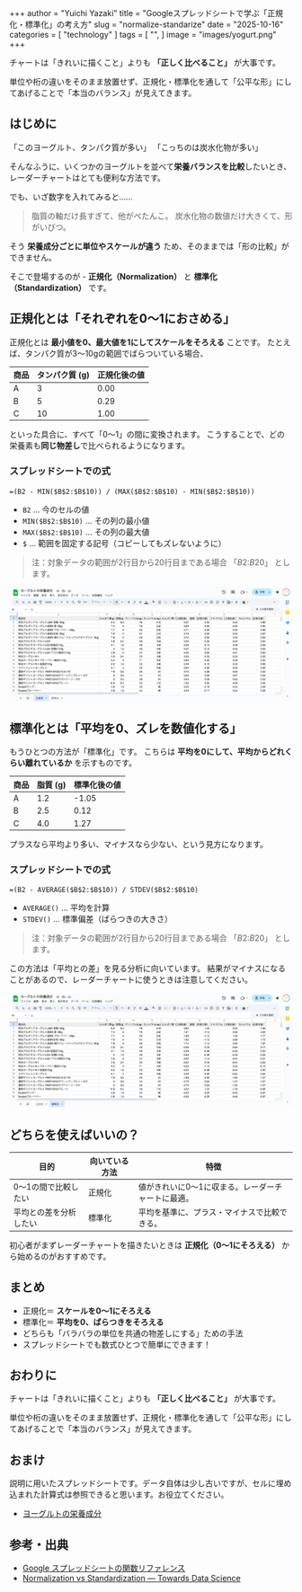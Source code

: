 +++
author = "Yuichi Yazaki"
title = "Googleスプレッドシートで学ぶ「正規化・標準化」の考え方"
slug = "normalize-standarize"
date = "2025-10-16"
categories = [
    "technology"
]
tags = [
    "",
]
image = "images/yogurt.png"
+++

チャートは「きれいに描くこと」よりも **「正しく比べること」** が大事です。  

単位や桁の違いをそのまま放置せず、正規化・標準化を通して「公平な形」にしてあげることで「本当のバランス」が見えてきます。

<!--more-->


## はじめに

「このヨーグルト、タンパク質が多い」
「こっちのは炭水化物が多い」

そんなふうに、いくつかのヨーグルトを並べて**栄養バランスを比較**したいとき、レーダーチャートはとても便利な方法です。

でも、いざ数字を入れてみると……

> 脂質の軸だけ長すぎて、他がぺたんこ。
> 炭水化物の数値だけ大きくて、形がいびつ。

そう **栄養成分ごとに単位やスケールが違う** ため、そのままでは「形の比較」ができません。

そこで登場するのが - **正規化（Normalization）** と **標準化（Standardization）** です。



## 正規化とは「それぞれを0〜1におさめる」

正規化とは **最小値を0、最大値を1にしてスケールをそろえる** ことです。
たとえば、タンパク質が3〜10gの範囲でばらついている場合、

| 商品 | タンパク質 (g) | 正規化後の値 |
|------|----------------|---------------|
| A | 3 | 0.00 |
| B | 5 | 0.29 |
| C | 10 | 1.00 |

といった具合に、すべて「0〜1」の間に変換されます。
こうすることで、どの栄養素も**同じ物差し**で比べられるようになります。

### スプレッドシートでの式

```
=(B2 - MIN($B$2:$B$10)) / (MAX($B$2:$B$10) - MIN($B$2:$B$10))
```

- `B2` … 今のセルの値  
- `MIN($B$2:$B$10)` … その列の最小値  
- `MAX($B$2:$B$10)` … その列の最大値  
- `$` … 範囲を固定する記号（コピーしてもズレないように）

> 注：対象データの範囲が2行目から20行目まである場合 「$B$2:$B$20」 とします。

![ヨーグルトの栄養成分_正規化](images/normalize.png)


## 標準化とは「平均を0、ズレを数値化する」

もうひとつの方法が「標準化」です。
こちらは **平均を0にして、平均からどれくらい離れているか** を示すものです。

| 商品 | 脂質 (g) | 標準化後の値 |
|------|----------|---------------|
| A | 1.2 | -1.05 |
| B | 2.5 | 0.12 |
| C | 4.0 | 1.27 |

プラスなら平均より多い、マイナスなら少ない、という見方になります。

### スプレッドシートでの式

```
=(B2 - AVERAGE($B$2:$B$10)) / STDEV($B$2:$B$10)
```

- `AVERAGE()` … 平均を計算  
- `STDEV()` … 標準偏差（ばらつきの大きさ）

> 注：対象データの範囲が2行目から20行目まである場合 「$B$2:$B$20」 とします。

この方法は「平均との差」を見る分析に向いています。
結果がマイナスになることがあるので、レーダーチャートに使うときは注意してください。

![ヨーグルトの栄養成分_標準化](images/standalize.png)


## どちらを使えばいいの？

| 目的 | 向いている方法 | 特徴 |
|------|----------------|------|
| 0〜1の間で比較したい | 正規化 | 値がきれいに0〜1に収まる。レーダーチャートに最適。 |
| 平均との差を分析したい | 標準化 | 平均を基準に、プラス・マイナスで比較できる。 |

初心者がまずレーダーチャートを描きたいときは **正規化（0〜1にそろえる）** から始めるのがおすすめです。


## まとめ

- 正規化＝ **スケールを0〜1にそろえる**  
- 標準化＝ **平均を0、ばらつきをそろえる**  
- どちらも「バラバラの単位を共通の物差しにする」ための手法  
- スプレッドシートでも数式ひとつで簡単にできます！



## おわりに

チャートは「きれいに描くこと」よりも **「正しく比べること」** が大事です。  

単位や桁の違いをそのまま放置せず、正規化・標準化を通して「公平な形」にしてあげることで「本当のバランス」が見えてきます。


## おまけ

説明に用いたスプレッドシートです。データ自体は少し古いですが、セルに埋め込まれた計算式は参照できると思います。お役立てください。

- [ヨーグルトの栄養成分](https://docs.google.com/spreadsheets/d/13ONRlk_UlW7z2iI3Rkstbj5xDbyvFEGrcaMsgFytMM0/edit?usp=sharing)


## 参考・出典

- [Google スプレッドシートの関数リファレンス](https://support.google.com/docs/table/25273)
- [Normalization vs Standardization — Towards Data Science](https://towardsdatascience.com/standardization-vs-normalization-dc81f23085e3/)
